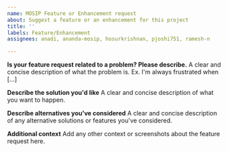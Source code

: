 ```yaml
---
name: MOSIP Feature or Enhancement request
about: Suggest a feature or an enhancement for this project
title: ''
labels: Feature/Enhancement
assignees: anadi, ananda-mosip, hosurkrishnan, pjoshi751, ramesh-n

---
```


**Is your feature request related to a problem? Please describe.**
A clear and concise description of what the problem is. Ex. I'm always frustrated when [...]

**Describe the solution you'd like**
A clear and concise description of what you want to happen.

**Describe alternatives you've considered**
A clear and concise description of any alternative solutions or features you've considered.

**Additional context**
Add any other context or screenshots about the feature request here.
